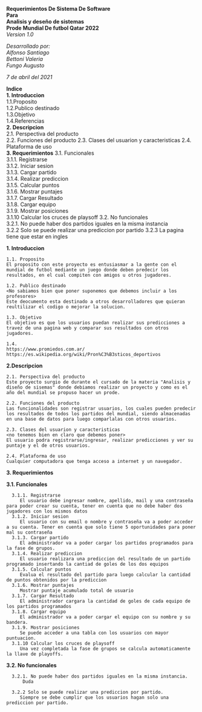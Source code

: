 **Requerimientos De Sistema De Software**  
    **Para**  
        **Analisis y deseño de sistemas**  
        **Prode Mundial De futbol Qatar 2022**  
        *Version 1.0*  

*Desarrollado por:  
   Alfonso Santiago  
   Bettoni Valeria  
   Fungo Augusto*

*7 de abril del 2021*

**Indice**  
**1. Introduccion**  
    1.1.Proposito  
    1.2.Publico destinado  
    1.3.Objetivo  
    1.4.Referencias  
**2. Descripcion**  
    2.1. Perspectiva del producto  
    2.2. Funciones del producto
    2.3. Clases del usuarion y caracteristicas
    2.4. Plataforma de uso  
**3. Requerimientos**
   3.1. Funcionales  
      3.1.1. Registrarse  
      3.1.2. Iniciar sesion  
      3.1.3. Cargar partido  
      3.1.4. Realizar prediccion   
      3.1.5. Calcular puntos  
      3.1.6. Mostrar puntajes  
      3.1.7. Cargar Resultado  
      3.1.8. Cargar equipo  
      3.1.9. Mostrar posiciones  
      3.1.10 Calcular los cruces de playsoff
   3.2. No funcionales  
      3.2.1. No puede haber dos partidos iguales en la misma instancia  
      3.2.2 Solo se puede realizar una prediccion por partido
      3.2.3 La pagina tiene que estar en ingles  
  
**1. Introduccion**
    
    1.1. Proposito
    El proposito con este proyecto es entusiasmar a la gente con el mundial de futbol mediante un juego donde deben predecir los resultados, en el cual compiten con amigos u otros jugadores.

    1.2. Publico destinado
    <No sabiamos bien que poner suponemos que debemos incluir a los profesores>
    Este deocumento esta destinado a otros desarrolladores que quieran reultilizar el codigo o mejorar la solucion.

    1.3. Objetivo
    El objetivo es que los usuarios puedan realizar sus predicciones a travez de una pagina web y comparar sus resultados con otros jugadores.

    1.4.
    https://www.promiedos.com.ar/  
    https://es.wikipedia.org/wiki/Pron%C3%B3sticos_deportivos  

**2.Descripcion**  

    2.1. Perspectiva del producto    
    Este proyecto surgio de durante el cursado de la materia "Analisis y diseño de sisemas" donde debiamos realizar un proyecto y como es el año del mundial se propuso hacer un prode.

    2.2. Funciones del producto  
    Las funcionalidades son registrar usuarios, los cuales pueden predecir los resultados de todos los partidos del mundial, siendo almacenadas en una base de datos para luego comparlalas con otros usuarios.

    2.3. Clases del usuarion y caracteristicas  
    <no tenemos bien en claro que debemos poner>
    El usuario podra registrarse/ingresar, realizar predicciones y ver su puntaje y el de otros usuarios.

    2.4. Plataforma de uso  
    Cualquier computadora que tenga acceso a internet y un navegador.

**3. Requerimientos**
   
   **3.1. Funcionales**  
   
      3.1.1. Registrarse  
         El usuario debe ingresar nombre, apellido, mail y una contraseña para poder crear su cuenta, tener en cuenta que no debe haber dos jugadores con los mismos datos  
      3.1.2. Iniciar sesion  
         El usuario con su email o nombre y contraseña va a poder acceder a su cuenta. Tener en cuenta que solo tiene 5 oportunidades para poner mal su contraseña         
      3.1.3. Cargar partido  
         El administrador va a poder cargar los partidos programados para la fase de grupos.  
      3.1.4. Realizar prediccion   
         El usuario realizara una prediccion del resultado de un partido programado insertando la cantiad de goles de los dos equipos
      3.1.5. Calcular puntos  
         Evalua el resultado del partido para luego calcular la cantidad de puntos obtenidos por la prediccion
      3.1.6. Mostrar puntajes  
         Mostrar puntaje acumulado total de usuario  
      3.1.7. Cargar Resultado  
         El administrador cargara la cantidad de goles de cada equipo de los partidos programados 
      3.1.8. Cargar equipo  
         El administrador va a poder cargar el equipo con su nombre y su bandera.
      3.1.9. Mostrar posiciones
         Se puede acceder a una tabla con los usuarios con mayor puntuacion.
      3.1.10 Calcular los cruces de playsoff
         Una vez completada la fase de grupos se calcula automaticamente la llave de playoffs. 
   **3.2. No funcionales**  
   
      3.2.1. No puede haber dos partidos iguales en la misma instancia.
          Duda
         
      3.2.2 Solo se puede realizar una prediccion por partido.
         Siempre se debe cumplir que los usuarios hagan solo una prediccion por partido.
         
         
 
